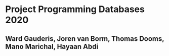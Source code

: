 # Project Programming Databases 2020
## Ward Gauderis, Joren van Borm, Thomas Dooms, Mano Marichal, Hayaan Abdi
